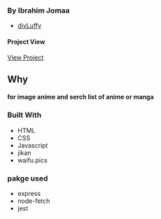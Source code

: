 
### By Ibrahim Jomaa
* [divLuffy](https://www.instagram.com/divluffy/)

#### Project View
[View Project](https://gsg-g10.github.io/)


## Why
#### for image anime and serch list of anime or manga

### Built With
* HTML
* CSS
* Javascript
* jikan
* waifu.pics

### pakge used
* express
* node-fetch
* jest

